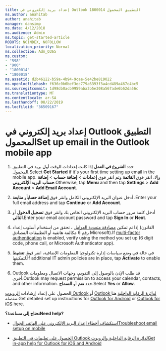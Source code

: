 ```yaml
---
title: إعداد بريد إلكتروني في Outlook التطبيق المحمول 1800014
ms.author: anahitab
author: anahitab
manager: dansimp
ms.date: 4/12/2018
ms.audience: Admin
ms.topic: get-started-article
ROBOTS: NOINDEX, NOFOLLOW
localization_priority: Normal
ms.collection: Adm_O365
ms.custom:
- "598"
- "900"
- "1800014"
- "1800018"
ms.assetid: d2b46122-b59a-4b94-9cae-5e42be819022
ms.openlocfilehash: f636c0b6bef3ec779a6393f3a4cd489a467c4bc5
ms.sourcegitcommit: 1d98db8acb9959aba3b5e308a567ade6b62da56c
ms.translationtype: MT
ms.contentlocale: ar-SA
ms.lasthandoff: 08/22/2019
ms.locfileid: "36509167"
---
```

# <a name="set-up-email-in-the-outlook-mobile-app"></a><span data-ttu-id="f1320-102">إعداد بريد إلكتروني في Outlook التطبيق المحمول</span><span class="sxs-lookup"><span data-stu-id="f1320-102">Set up email in the Outlook mobile app</span></span>

1. <span data-ttu-id="f1320-103">حدد **الشروع في العمل** إذا كانت إعدادات الوقت أول بريد في التطبيق المحمول.</span><span class="sxs-lookup"><span data-stu-id="f1320-103">Select **Get Started** if it's your first time setting up email in the mobile app.</span></span> <span data-ttu-id="f1320-104">وإلا، انقر فوق **القائمة** وثم انقر فوق **إعدادات** \> **إضافة حساب** \> **إضافة حساب البريد الإلكتروني**.</span><span class="sxs-lookup"><span data-stu-id="f1320-104">Otherwise, tap **Menu** and then tap **Settings** \> **Add Account** \> **Add Email Account**.</span></span>

2. <span data-ttu-id="f1320-105">أدخل عنوان البريد الإلكتروني الكامل وانقر فوق **إضافة حساب**أو **متابعة** .</span><span class="sxs-lookup"><span data-stu-id="f1320-105">Enter your full email address and tap **Continue** or **Add Account**.</span></span>

3. <span data-ttu-id="f1320-106">أدخل كلمة مرور حساب البريد الإلكتروني الخاص بك وانقر فوق **تسجيل الدخول** أو **التالي**.</span><span class="sxs-lookup"><span data-stu-id="f1320-106">Enter your email account password and tap **Sign In** or **Next**.</span></span>

4. <span data-ttu-id="f1320-107">إذا تم تمكين [مصادقة متعددة العوامل](https://support.office.com/article/8f0454b2-f51a-4d9c-bcde-2c48e41621c6.aspx) ، تحقق من استخدام أسلوب إعداد (القانون رقم 6 مكالمة هاتفية أو التطبيقات المصادق Microsoft).</span><span class="sxs-lookup"><span data-stu-id="f1320-107">If [multi-factor authentication](https://support.office.com/article/8f0454b2-f51a-4d9c-bcde-2c48e41621c6.aspx) is enabled, verify using the method you set up (6 digit code, phone call, or Microsoft Authenticator app).</span></span>

5. <span data-ttu-id="f1320-108">في حالة في وضع سياسات إدارة تكنولوجيا المعلومات الإضافية، انقر فوق **تنشيط** لتمكينها.</span><span class="sxs-lookup"><span data-stu-id="f1320-108">If additional IT admin policies are in place, tap **Activate** to enable them.</span></span>

6. <span data-ttu-id="f1320-109">Outlook قد طلب الإذن بالوصول إلى التقويم، وجهات الاتصال ومعلومات أخرى.</span><span class="sxs-lookup"><span data-stu-id="f1320-109">Outlook may request permission to access your calendar, contacts, and other information.</span></span> <span data-ttu-id="f1320-110">حدد **نعم** أو **السماح**.</span><span class="sxs-lookup"><span data-stu-id="f1320-110">Select **Yes** or **Allow**.</span></span>

<span data-ttu-id="f1320-111">الحصول على إعداد إرشادات [الروبوت Outlook](https://support.office.com/article/886db551-8dfa-4fd5-b835-f8e532091872.aspx) أو [Outlook لدائرة الرقابة الداخلية](https://support.office.com/article/b2de2161-cc1d-49ef-9ef9-81acd1c8e234.aspx) هنا مفصلة.</span><span class="sxs-lookup"><span data-stu-id="f1320-111">Get detailed set up instructions for [Outlook for Android](https://support.office.com/article/886db551-8dfa-4fd5-b835-f8e532091872.aspx) or [Outlook for iOS](https://support.office.com/article/b2de2161-cc1d-49ef-9ef9-81acd1c8e234.aspx) here.</span></span>
  
 <span data-ttu-id="f1320-112">**تحتاج إلى مساعدة؟**</span><span class="sxs-lookup"><span data-stu-id="f1320-112">**Need help?**</span></span>
  
- [<span data-ttu-id="f1320-113">استكشاف أخطاء إعداد البريد الإلكتروني على الهاتف الجوال</span><span class="sxs-lookup"><span data-stu-id="f1320-113">Troubleshoot email setup on mobile</span></span>](https://support.office.com/article/a264ef01-9c88-48fb-9285-7017e4f31f02.aspx)

- [<span data-ttu-id="f1320-114">الحصول على تعليمات في التطبيق Outlook لدائرة الرقابة الداخلية والروبوت</span><span class="sxs-lookup"><span data-stu-id="f1320-114">Get in-app help for Outlook for iOS and Android</span></span>](https://support.office.com/article/218a22d1-9fa5-4889-b689-de1c63493243.aspx#ID0EAABAAA=Contact_Support)
